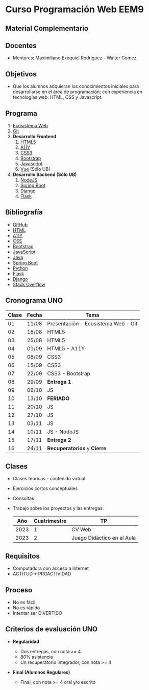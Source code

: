 # Curso Programación Web EEM9
## Material Complementario

## Docentes

* Mentores: Maximiliano Exequiel Rodriguez - Walter Gomez

## Objetivos

* Que los alumnos adquieran los conocimientos iniciales para desarrollarse en el área de programación; con experiencia en tecnologías web: HTML, CSS y Javascript.



## Programa

1. [Ecosistema Web](doc/intro.md)
1. [Git](doc/git.md)
1. **Desarrollo Frontend**
     1. [HTML5](doc/html5.md)
     1. [A11Y](https://github.com/ppandomail/a11y)
     1. [CSS3](doc/css3.md)
     1. [Bootstrap](doc/bootstrap.md)
     1. [Javascript](doc/js.md)
     1. [Vue](doc/vue.md) (Sólo UB)
1. **Desarrollo Backend (Sólo UB)**
     1. [NodeJS](doc/nodejs.md)
     1. [Spring Boot](doc/spring-boot.md)
     1. [Django](doc/django.md)
     1. [Flask](doc/flask.md)

## Bibliografía

* [GitHub](https://docs.github.com/en/get-started/quickstart/hello-world)
* [HTML](https://developer.mozilla.org/es/docs/Web/HTML)
* [A11Y](https://www.w3.org/WAI/)
* [CSS](https://developer.mozilla.org/es/docs/Web/CSS)
* [Bootstrap](https://getbootstrap.com)
* [JavaScript](https://developer.mozilla.org/es/docs/Web/JavaScript/Reference)
* [Java](https://docs.oracle.com/javaee/7/index.html)
* [Spring Boot](https://spring.io/projects/spring-boot)
* [Python](https://www.python.org)
* [Flask](https://flask-es.readthedocs.io)
* [Django](https://www.djangoproject.com)
* [Stack Overflow](https://es.stackoverflow.com)

## Cronograma UNO

| **Clase** | **Fecha** | **Tema** |
| -- | -- | -- |
| 01 | 11/08 | Presentación - Ecosistema Web - Git |
| 02 | 18/08 | HTML5 |
| 03 | 25/08 | HTML5 |
| 04 | 01/09 | HTML5 - A11Y |
| 05 | 08/09 | CSS3 |
| 06 | 15/09 | CSS3 |
| 07 | 22/09 | CSS3 - Bootstrap |
| 08 | 29/09 | **Entrega 1** |
| 09 | 06/10 | JS |
| 10 | 13/10 | **FERIADO** |
| 11 | 20/10 | JS |
| 12 | 27/10 | JS |
| 13 | 03/11 | JS |
| 14 | 10/11 | JS - NodeJS |
| 15 | 17/11 | **Entrega 2** |
| 16 | 24/11 | **Recuperatorios** y **Cierre** |

## Clases

* Clases teóricas - contenido virtual
* Ejercicios cortos conceptuales
* Consultas
* Trabajo sobre los proyectos y las entregas:

  | Año | Cuatrimestre | TP |
  | -- | -- | -- |
  | 2023 | 1 | CV Web |
  | 2023 | 2 | Juego Didáctico en el Aula |

## Requisitos

* Computadora con acceso a Internet
* ACTITUD + PROACTIVIDAD

## Proceso

* No es fácil
* No es rápido
* Intentar ser DIVERTIDO

## Criterios de evaluación UNO

* **Regularidad**
  * Dos entregas, con nota >= 4
  * 80% asistencia
  * Un recuperatorio integrador, con nota >= 4

* **Final (Alumnos Regulares)**
  * Final, con nota >= 4 oral y/o escrito

